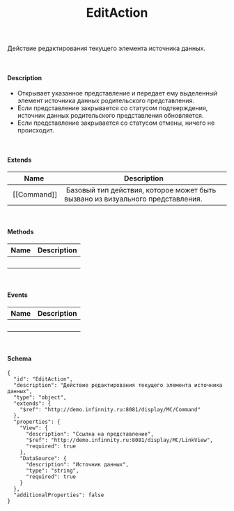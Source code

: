 ﻿---
layout: default
title: EditAction
position: 5
categories: 
tags: 
---

Действие редактирования текущего элемента источника данных.

   

#### Description

* Открывает указанное представление и передает ему выделенный элемент источника данных родительского представления.
* Если представление закрывается со статусом подтверждения, источник данных родительского представления обновляется.
* Если представление закрывается со статусом отмены, ничего не происходит.

   

#### Extends

|Name|Description|
|----|-----------|
| [[Command]]| Базовый тип действия, которое может быть вызвано из визуального представления.|

   

#### Methods

|Name|Description|
|----|-----------|
| | |

    

#### Events

|Name|Description|
|----|-----------|
| | |

   

#### Schema

```
{
  "id": "EditAction",
  "description": "Действие редактирования текущего элемента источника данных",
  "type": "object",
  "extends": {
    "$ref": "http://demo.infinnity.ru:8081/display/MC/Command"
  },
  "properties": {
    "View": {
      "description": "Ссылка на представление",
      "$ref": "http://demo.infinnity.ru:8081/display/MC/LinkView",
      "required": true
    },
    "DataSource": {
      "description": "Источник данных",
      "type": "string",
      "required": true
    }
  },
  "additionalProperties": false
}
```

     

 

